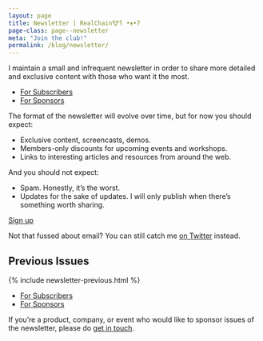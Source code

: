 ```yaml
---
layout: page
title: Newsletter | RealChain🐮ʕ •ᴥ•ʔ
page-class: page--newsletter
meta: "Join the club!"
permalink: /blog/newsletter/
---
```


I maintain a small and infrequent newsletter in order to share more detailed and
exclusive content with those who want it the most.

<ul class="c-nav-secondary" id="section:subscribers">
  <li class="c-nav-secondary__item"><a href="#section:subscribers" class="c-nav-secondary__link  is-current">For Subscribers</a></li>
  <li class="c-nav-secondary__item"><a href="#section:sponsors" class="c-nav-secondary__link">For Sponsors</a></li>
</ul>

The format of the newsletter will evolve over time, but for now you should
expect:

* Exclusive content, screencasts, demos.
* Members-only discounts for upcoming events and workshops.
* Links to interesting articles and resources from around the web.

And you should not expect:

* Spam. Honestly, it’s the worst.
* Updates for the sake of updates. I will only publish when there’s something
  worth sharing.

<a href="http://protonmail.us20.list-manage.com/subscribe/post?u=43015d4ff7f393ae95cd16249&amp;id=c2e170ff7b" class="btn  btn--full">Sign up</a>

Not that fussed about email? You can still catch me [on
Twitter](https://twitter.com/realchainlife) instead.

## Previous Issues

{% include newsletter-previous.html %}





<ul class="c-nav-secondary  mt++" id="section:sponsors">
  <li class="c-nav-secondary__item"><a href="#section:subscribers" class="c-nav-secondary__link">For Subscribers</a></li>
  <li class="c-nav-secondary__item"><a href="#section:sponsors" class="c-nav-secondary__link  is-current">For Sponsors</a></li>
</ul>

If you’re a product, company, or event who would like to sponsor issues of the
newsletter, please do [get in touch](/contact/).
